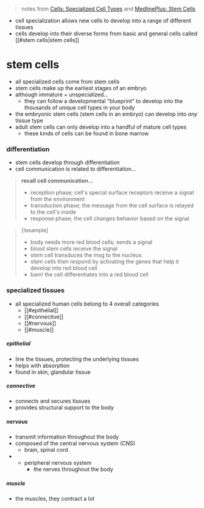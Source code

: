 > notes from [Cells: Specialized Cell Types](https://sciencing.com/specialized-cells-definition-types-examples-13718073.html) and [MedlinePlus: Stem Cells](https://medlineplus.gov/stemcells.html) 

* cell specialization allows new cells to develop into a range of different tissues
* cells develop into their diverse forms from basic and general cells called [[#stem cells|stem cells]]
# stem cells
* all specialized cells come from stem cells
* stem cells make up the earliest stages of an embryo
* although immature + unspecialized...
	* they can follow a developmental "blueprint" to develop into the thousands of unique cell types in your body
* the embryonic stem cells (stem cells in an embryo) can develop into *any* tissue type
* adult stem cells can only develop into a handful of mature cell types
	* these kinds of cells can be found in bone marrow

### differentiation
* stem cells develop through differentiation
* cell communication is related to differentiation...
 
> **recall cell communication...**
> - reception phase; cell's special surface receptors receive a signal from the environment
> - transduction phase; the message from the cell surface is relayed to the cell's inside
> - response phase; the cell changes behavior based on the signal

> [!example]
> - body needs more red blood cells; sends a signal
> - blood stem cells receive the signal
> - stem cell transduces the msg to the nucleus
> - stem cells then respond by activating the genes that help it develop into red blood cell
> - bam! the cell differentiates into a red blood cell

### specialized tissues
* all specialized human cells belong to 4 overall categories
	* [[#epithelial]]
	* [[#connective]]
	* [[#nervous]]
	* [[#muscle]]
##### epithelial
* line the tissues, protecting the underlying tissues
* helps with absorption
* found in skin, glandular tissue
##### connective
* connects and secures tissues
* provides structural support to the body
##### nervous
* transmit information throughout the body
* composed of the central nervous system (CNS)
	* brain, spinal cord
* + peripheral nervous system
	* the nerves throughout the body
##### muscle
* the muscles, they contract a lot
